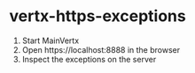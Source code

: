 # vertx-https-exceptions
1. Start MainVertx
2. Open https://localhost:8888 in the browser
3. Inspect the exceptions on the server

